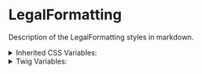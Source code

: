 <!-- This is the general documentation layout. Add or remove any sections as needed, but try to stay consistent across components. -->

# LegalFormatting

Description of the LegalFormatting styles in markdown.

<details>
  <summary>Inherited CSS Variables:</summary>
  - `--name`: description...
</details>

<details>
  <summary>Twig Variables:</summary>
  ```
  variant: "default",
  ...,
  sub_component_data: {
    variant: "default",
    ...
  }
  ```
</details>
